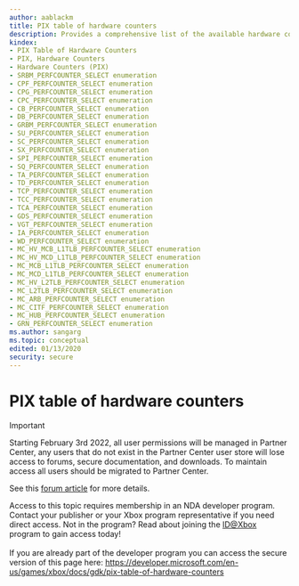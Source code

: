 ```yaml
---
author: aablackm
title: PIX table of hardware counters
description: Provides a comprehensive list of the available hardware counters.
kindex:
- PIX Table of Hardware Counters
- PIX, Hardware Counters
- Hardware Counters (PIX)
- SRBM_PERFCOUNTER_SELECT enumeration
- CPF_PERFCOUNTER_SELECT enumeration
- CPG_PERFCOUNTER_SELECT enumeration
- CPC_PERFCOUNTER_SELECT enumeration
- CB_PERFCOUNTER_SELECT enumeration
- DB_PERFCOUNTER_SELECT enumeration
- GRBM_PERFCOUNTER_SELECT enumeration
- SU_PERFCOUNTER_SELECT enumeration
- SC_PERFCOUNTER_SELECT enumeration
- SX_PERFCOUNTER_SELECT enumeration
- SPI_PERFCOUNTER_SELECT enumeration
- SQ_PERFCOUNTER_SELECT enumeration
- TA_PERFCOUNTER_SELECT enumeration
- TD_PERFCOUNTER_SELECT enumeration
- TCP_PERFCOUNTER_SELECT enumeration
- TCC_PERFCOUNTER_SELECT enumeration
- TCA_PERFCOUNTER_SELECT enumeration
- GDS_PERFCOUNTER_SELECT enumeration
- VGT_PERFCOUNTER_SELECT enumeration
- IA_PERFCOUNTER_SELECT enumeration
- WD_PERFCOUNTER_SELECT enumeration
- MC_HV_MCB_L1TLB_PERFCOUNTER_SELECT enumeration
- MC_HV_MCD_L1TLB_PERFCOUNTER_SELECT enumeration
- MC_MCB_L1TLB_PERFCOUNTER_SELECT enumeration
- MC_MCD_L1TLB_PERFCOUNTER_SELECT enumeration
- MC_HV_L2TLB_PERFCOUNTER_SELECT enumeration
- MC_L2TLB_PERFCOUNTER_SELECT enumeration
- MC_ARB_PERFCOUNTER_SELECT enumeration
- MC_CITF_PERFCOUNTER_SELECT enumeration
- MC_HUB_PERFCOUNTER_SELECT enumeration
- GRN_PERFCOUNTER_SELECT enumeration
ms.author: sangarg
ms.topic: conceptual
edited: 01/13/2020
security: secure
---
```


# PIX table of hardware counters
> [!IMPORTANT]
> Starting February 3rd 2022, all user permissions will be managed in Partner Center, any users that do not exist in the Partner Center user store will lose access to forums, secure documentation, and downloads. To maintain access all users should be migrated to Partner Center. <p></p>See this <a href="https://forums.xboxlive.com/articles/132187/breaking-change-user-access-for-forums-secure-docu.html">forum article</a> for more details.  

 Access to this topic requires membership in an NDA developer program. Contact your publisher or your Xbox program representative if you need direct access. Not in the program? Read about joining the <a href="https://www.xbox.com/Developers/id">ID@Xbox</a> program to gain access today!  <br/><br/>If you are already part of the developer program you can access the secure version of this page here: <a target="_blank" href="https://developer.microsoft.com/en-us/games/xbox/docs/gdk/pix-table-of-hardware-counters">https://developer.microsoft.com/en-us/games/xbox/docs/gdk/pix-table-of-hardware-counters</a>